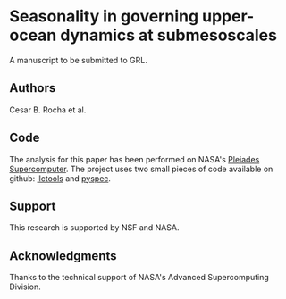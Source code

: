 Seasonality in governing upper-ocean dynamics at submesoscales
============

A manuscript to be submitted to GRL.

Authors
--------
Cesar B. Rocha et al.


Code
----
The analysis for this paper has been performed on NASA's [Pleiades Supercomputer](http://www.nas.nasa.gov/hecc/resources/pleiades.html). The project uses two small pieces of code available on github:  [llctools](https://github.com/crocha700/llctools) and [pyspec](https://github.com/pyspec/pyspec).

Support
-------
This research is supported by NSF and NASA. 

Acknowledgments 
----------------
Thanks to the technical support of NASA's Advanced Supercomputing Division.




